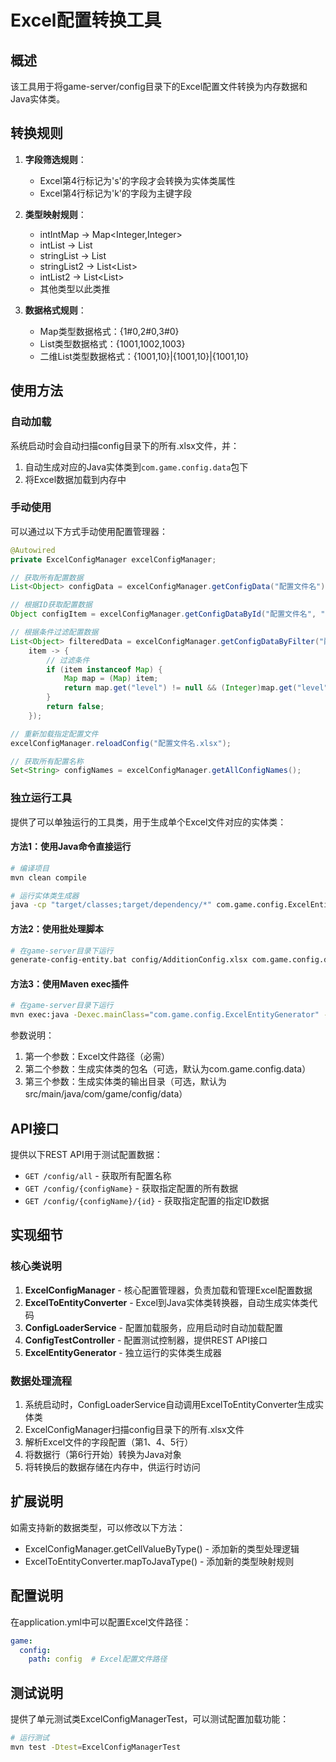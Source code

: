 # Excel配置转换工具

## 概述

该工具用于将game-server/config目录下的Excel配置文件转换为内存数据和Java实体类。

## 转换规则

1. **字段筛选规则**：
   - Excel第4行标记为's'的字段才会转换为实体类属性
   - Excel第4行标记为'k'的字段为主键字段

2. **类型映射规则**：
   - intIntMap → Map<Integer,Integer>
   - intList → List<Integer>
   - stringList → List<String>
   - stringList2 → List<List<String>>
   - intList2 → List<List<Integer>>
   - 其他类型以此类推

3. **数据格式规则**：
   - Map类型数据格式：{1#0,2#0,3#0}
   - List类型数据格式：{1001,1002,1003}
   - 二维List类型数据格式：{1001,10}|{1001,10}|{1001,10}

## 使用方法

### 自动加载
系统启动时会自动扫描config目录下的所有.xlsx文件，并：
1. 自动生成对应的Java实体类到`com.game.config.data`包下
2. 将Excel数据加载到内存中

### 手动使用
可以通过以下方式手动使用配置管理器：

```java
@Autowired
private ExcelConfigManager excelConfigManager;

// 获取所有配置数据
List<Object> configData = excelConfigManager.getConfigData("配置文件名");

// 根据ID获取配置数据
Object configItem = excelConfigManager.getConfigDataById("配置文件名", "ID值");

// 根据条件过滤配置数据
List<Object> filteredData = excelConfigManager.getConfigDataByFilter("配置文件名", 
    item -> {
        // 过滤条件
        if (item instanceof Map) {
            Map map = (Map) item;
            return map.get("level") != null && (Integer)map.get("level") > 10;
        }
        return false;
    });

// 重新加载指定配置文件
excelConfigManager.reloadConfig("配置文件名.xlsx");

// 获取所有配置名称
Set<String> configNames = excelConfigManager.getAllConfigNames();
```

### 独立运行工具

提供了可以单独运行的工具类，用于生成单个Excel文件对应的实体类：

#### 方法1：使用Java命令直接运行
```bash
# 编译项目
mvn clean compile

# 运行实体类生成器
java -cp "target/classes;target/dependency/*" com.game.config.ExcelEntityGenerator config/AdditionConfig.xlsx com.game.config.data src/main/java/com/game/config/data
```

#### 方法2：使用批处理脚本
```bash
# 在game-server目录下运行
generate-config-entity.bat config/AdditionConfig.xlsx com.game.config.data src/main/java/com/game/config/data
```

#### 方法3：使用Maven exec插件
```bash
# 在game-server目录下运行
mvn exec:java -Dexec.mainClass="com.game.config.ExcelEntityGenerator" -Dexec.args="config/AdditionConfig.xlsx com.game.config.data src/main/java/com/game/config/data"
```

参数说明：
1. 第一个参数：Excel文件路径（必需）
2. 第二个参数：生成实体类的包名（可选，默认为com.game.config.data）
3. 第三个参数：生成实体类的输出目录（可选，默认为src/main/java/com/game/config/data）

## API接口

提供以下REST API用于测试配置数据：

- `GET /config/all` - 获取所有配置名称
- `GET /config/{configName}` - 获取指定配置的所有数据
- `GET /config/{configName}/{id}` - 获取指定配置的指定ID数据

## 实现细节

### 核心类说明

1. **ExcelConfigManager** - 核心配置管理器，负责加载和管理Excel配置数据
2. **ExcelToEntityConverter** - Excel到Java实体类转换器，自动生成实体类代码
3. **ConfigLoaderService** - 配置加载服务，应用启动时自动加载配置
4. **ConfigTestController** - 配置测试控制器，提供REST API接口
5. **ExcelEntityGenerator** - 独立运行的实体类生成器

### 数据处理流程

1. 系统启动时，ConfigLoaderService自动调用ExcelToEntityConverter生成实体类
2. ExcelConfigManager扫描config目录下的所有.xlsx文件
3. 解析Excel文件的字段配置（第1、4、5行）
4. 将数据行（第6行开始）转换为Java对象
5. 将转换后的数据存储在内存中，供运行时访问

## 扩展说明

如需支持新的数据类型，可以修改以下方法：
- ExcelConfigManager.getCellValueByType() - 添加新的类型处理逻辑
- ExcelToEntityConverter.mapToJavaType() - 添加新的类型映射规则

## 配置说明

在application.yml中可以配置Excel文件路径：

```yaml
game:
  config:
    path: config  # Excel配置文件路径
```

## 测试说明

提供了单元测试类ExcelConfigManagerTest，可以测试配置加载功能：

```bash
# 运行测试
mvn test -Dtest=ExcelConfigManagerTest
```